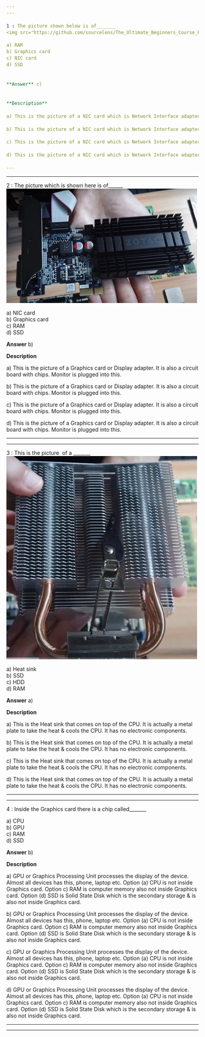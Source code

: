 ```yaml
---
---

1 : The picture shown below is of_______  
<img src="https://github.com/sourcelens/The_Ultimate_Beginners_Course_For_ComputerScience_Or_IT/blob/main/Questions/L_8_PartsOfAComputer/Images/NICcard.jpg" width="500"/>

a) RAM  
b) Graphics card  
c) NIC card  
d) SSD  


**Answer** c)


**Description**

a) This is the picture of a NIC card which is Network Interface adapter. It is actually a circuit board with a couple of chips.

b) This is the picture of a NIC card which is Network Interface adapter. It is actually a circuit board with a couple of chips.

c) This is the picture of a NIC card which is Network Interface adapter. It is actually a circuit board with a couple of chips.

d) This is the picture of a NIC card which is Network Interface adapter. It is actually a circuit board with a couple of chips.

---
```

---


2 : The picture which is shown here is of______  
<img src="https://github.com/sourcelens/The_Ultimate_Beginners_Course_For_ComputerScience_Or_IT/blob/main/Questions/L_8_PartsOfAComputer/Images/GraphicsCard.jpg" width="500"/>

a) NIC card  
b) Graphics card  
c) RAM  
d) SSD 


**Answer** b)


**Description**

a) This is the picture of a Graphics card or Display adapter. It is also a circuit board with chips. Monitor is plugged into this.

b) This is the picture of a Graphics card or Display adapter. It is also a circuit board with chips. Monitor is plugged into this.

c) This is the picture of a Graphics card or Display adapter. It is also a circuit board with chips. Monitor is plugged into this.

d) This is the picture of a Graphics card or Display adapter. It is also a circuit board with chips. Monitor is plugged into this.

---
---


3 : This is the picture  of a _______  
<img src="https://github.com/sourcelens/The_Ultimate_Beginners_Course_For_ComputerScience_Or_IT/blob/main/Questions/L_8_PartsOfAComputer/Images/HeatSink.jpg" width="500"/>

a) Heat sink  
b) SSD  
c) HDD  
d) RAM 


**Answer** a)


**Description**

a) This is the Heat sink that comes on top of the CPU. It is actually a metal plate to take the heat & cools the CPU. It has no electronic components.

b) This is the Heat sink that comes on top of the CPU. It is actually a metal plate to take the heat & cools the CPU. It has no electronic components.

c) This is the Heat sink that comes on top of the CPU. It is actually a metal plate to take the heat & cools the CPU. It has no electronic components.

d) This is the Heat sink that comes on top of the CPU. It is actually a metal plate to take the heat & cools the CPU. It has no electronic components.

---
---


4 : Inside the Graphics card there is a chip called_______

a) CPU  
b) GPU  
c) RAM  
d) SSD  


**Answer** b)


**Description**

a) GPU or Graphics Processing Unit processes the display of the device. Almost all devices has this, phone, laptop etc. Option (a) CPU is not inside Graphics card. Option c) RAM is computer memory also not inside Graphics card. Option (d) SSD is Solid State Disk which is the secondary storage & is also not inside Graphics card.

b) GPU or Graphics Processing Unit processes the display of the device. Almost all devices has this, phone, laptop etc. Option (a) CPU is not inside Graphics card. Option c) RAM is computer memory also not inside Graphics card. Option (d) SSD is Solid State Disk which is the secondary storage & is also not inside Graphics card.

c) GPU or Graphics Processing Unit processes the display of the device. Almost all devices has this, phone, laptop etc. Option (a) CPU is not inside Graphics card. Option c) RAM is computer memory also not inside Graphics card. Option (d) SSD is Solid State Disk which is the secondary storage & is also not inside Graphics card.

d) GPU or Graphics Processing Unit processes the display of the device. Almost all devices has this, phone, laptop etc. Option (a) CPU is not inside Graphics card. Option c) RAM is computer memory also not inside Graphics card. Option (d) SSD is Solid State Disk which is the secondary storage & is also not inside Graphics card.

---
---








